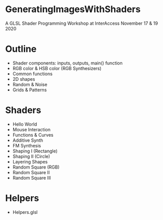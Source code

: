 # GeneratingImagesWithShaders
A GLSL Shader Programming Workshop at InterAccess
November 17 & 19 2020

# Outline
* Shader components: inputs, outputs, main() function
* RGB color & HSB color (RGB Synthesizers)
* Common functions
* 2D shapes
* Random & Noise
* Grids & Patterns

# Shaders
* Hello World
* Mouse Interaction
* Functions & Curves
* Additive Synth
* FM Synthesis
* Shaping I (Rectangle)
* Shaping II (Circle)
* Layering Shapes
* Random Square (RGB)
* Random Square II
* Random Square III

# Helpers
* Helpers.glsl


